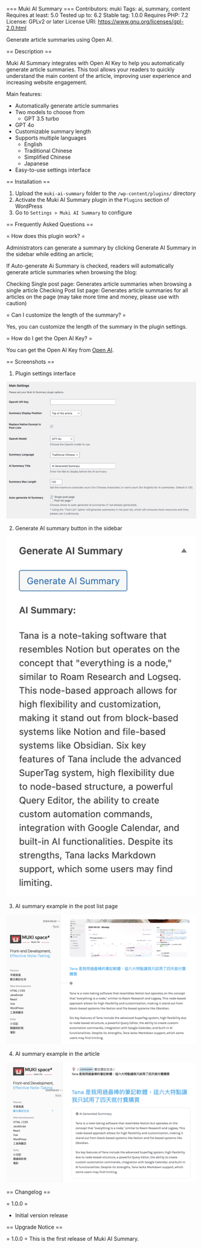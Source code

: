 === Muki AI Summary ===
Contributors: muki
Tags: ai, summary, content
Requires at least: 5.0
Tested up to: 6.2
Stable tag: 1.0.0
Requires PHP: 7.2
License: GPLv2 or later
License URI: https://www.gnu.org/licenses/gpl-2.0.html

Generate article summaries using Open AI.

== Description ==

Muki AI Summary integrates with Open AI Key to help you automatically generate article summaries.
This tool allows your readers to quickly understand the main content of the article, improving user experience and increasing website engagement.

Main features:
* Automatically generate article summaries
* Two models to choose from
  * GPT 3.5 turbo
* GPT 4o
* Customizable summary length
* Supports multiple languages
  * English
  * Traditional Chinese
  * Simplified Chinese
  * Japanese
* Easy-to-use settings interface

== Installation ==

1. Upload the `muki-ai-summary` folder to the `/wp-content/plugins/` directory
2. Activate the Muki AI Summary plugin in the `Plugins` section of WordPress
3. Go to `Settings > Muki AI Summary` to configure

== Frequently Asked Questions ==

= How does this plugin work? =

Administrators can generate a summary by clicking Generate AI Summary in the sidebar while editing an article;

If Auto-generate Ai Summary is checked, readers will automatically generate article summaries when browsing the blog:

Checking Single post page: Generates article summaries when browsing a single article
Checking Post list page: Generates article summaries for all articles on the page (may take more time and money, please use with caution)

= Can I customize the length of the summary? =

Yes, you can customize the length of the summary in the plugin settings.

= How do I get the Open AI Key? =

You can get the Open AI Key from [Open AI](https://openai.com/).

== Screenshots ==

1. Plugin settings interface

![Plugin settings interface](assets/screenshot-1.png) 

2. Generate AI summary button in the sidebar

![Generate AI summary button in the sidebar](assets/screenshot-2.png) 

3. AI summary example in the post list page

![AI summary example in the post list page](assets/screenshot-3.png) 

4. AI summary example in the article

![AI summary example in the article](assets/screenshot-4.png) 


== Changelog ==

= 1.0.0 =
* Initial version release

== Upgrade Notice ==

= 1.0.0 =
This is the first release of Muki AI Summary.
